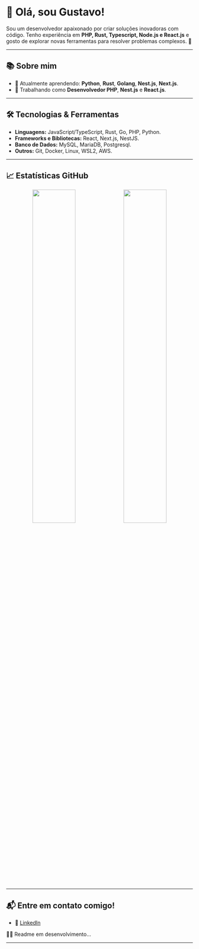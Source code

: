 # 👋 Olá, sou Gustavo!

Sou um desenvolvedor apaixonado por criar soluções inovadoras com código. Tenho experiência em **PHP, Rust, Typescript, Node.js e React.js** e gosto de explorar novas ferramentas para resolver problemas complexos. 🚀

---

## 📚 Sobre mim
- 🌱 Atualmente aprendendo: **Python**, **Rust**, **Golang**, **Nest.js**, **Next.js**.
- 💼 Trabalhando como **Desenvolvedor PHP**, **Nest.js** e **React.js**.

---

## 🛠️ Tecnologias & Ferramentas
- **Linguagens:** JavaScript/TypeScript, Rust, Go, PHP, Python.
- **Frameworks e Bibliotecas:** React, Next.js, NestJS.
- **Banco de Dados:** MySQL, MariaDB, Postgresql.
- **Outros:** Git, Docker, Linux, WSL2, AWS.

---

<!--
## 🌟 Destaques
### 💻 Projetos mais relevantes:
- [**Nome do Projeto 1**](link-do-projeto): Uma breve descrição do projeto e sua importância.
- [**Nome do Projeto 2**](link-do-projeto): Uma breve descrição do projeto e sua importância.
- [**Nome do Projeto 3**](link-do-projeto): Uma breve descrição do projeto e sua importância.
-->

<!--
### 🎮 Jogos em desenvolvimento:
- **Projeto Indie em Rust:** Criando um jogo 2D semelhante ao Stardew Valley sem uso de bibliotecas externas.  
- **Minecraft Clone:** Explorando **OpenGL** e C++ para aprender mais sobre gráficos e engines customizadas.
-->

## 📈 Estatísticas GitHub
<div align="center">
  <img width="48%" src="https://github-readme-stats.vercel.app/api/top-langs/?username=Gurtinho&layout=compact&langs_count=7&theme=radical" />
  <img width="48%" src="https://github-readme-stats.vercel.app/api?username=Gurtinho&show_icons=true&theme=radical&include_all_commits=true&count_private=true" />
</div>

---

<!--
## 📝 Últimos artigos
- [Como criar um interpretador do zero em Rust](link-do-artigo)
- [Por que escolher Rust para jogos](link-do-artigo)
---
-->

## 📬 Entre em contato comigo!
<!-- - 🌐 [Meu site pessoal](link-do-site) -->
- 💼 [LinkedIn](https://linkedin.com/in/gustavo-litter-6ab24b191)
<!-- - 📧 Email: [seuemail@dominio.com](mailto:seuemail@dominio.com) -->

💢🚧 Readme em desenvolvimento...

---

